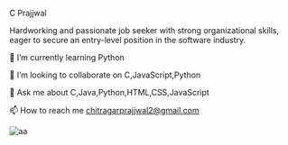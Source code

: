 C Prajjwal

Hardworking and passionate job seeker with strong organizational skills, eager to secure an entry-level position in the software industry.

🌱 I’m currently learning Python

👯 I’m looking to collaborate on C,JavaScript,Python

💬 Ask me about C,Java,Python,HTML,CSS,JavaScript

📫 How to reach me chitragarprajjwal2@gmail.com

![aa](https://images.app.goo.gl/6CGe5j5zMMxizDGx6) 
